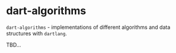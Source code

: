 dart-algorithms
================

`dart-algorithms` - implementations of different algorithms and data structures with `dartlang`.

TBD...